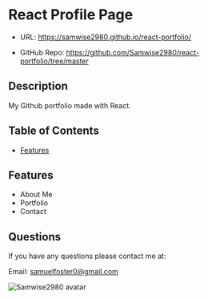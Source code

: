 # React Profile Page

- URL: https://samwise2980.github.io/react-portfolio/

- GitHub Repo: https://github.com/Samwise2980/react-portfolio/tree/master



## Description

My Github portfolio made with React.

## Table of Contents
- [Features](#features)


## Features

* About Me
* Portfolio
* Contact


## Questions

If you have any questions please contact me at:

Email: samuelfoster0@gmail.com

![Samwise2980 avatar](https://avatars1.githubusercontent.com/u/56857948?v=4)

